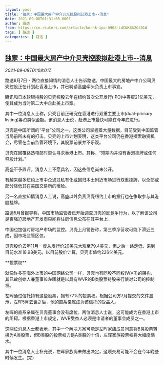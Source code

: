 ```yaml
---
layout: post
title: "独家：中国最大房产中介贝壳控股拟赴港上市--消息"
date: 2021-09-08T01:31:03.000Z
author: 路透
from: https://cn.reuters.com/article/ke-hk-ipo-0908-idCNKBS2G401W
tags: [ 路透 ]
categories: [ 路透 ]
---
```

<!--1631064663000-->
[独家：中国最大房产中介贝壳控股拟赴港上市--消息](https://cn.reuters.com/article/ke-hk-ipo-0908-idCNKBS2G401W)
------

<div>
<div><i>2021-09-08T01:08:01Z</i></div><p>路透9月7日 - 两位直接知情的消息人士告诉路透，中国最大的房地产中介公司贝壳控股正在计划赴香港上市，并已聘请高盛牵头负责上市事宜。</p><p>腾讯和日本软银持股的贝壳控股去年在纽约首次公开发行(IPO)中筹资21亿美元，使其成为当时第二大中企赴美上市案。</p><p>其中一位消息人士称，贝壳目前正研究在香港进行双重主要上市(dual-primary listing)筹资类似金额。该消息人士说，赴港上市最快可能在今年底进行。</p><p>贝壳是中国所谓的“平台”公司之一，这类公司掌握着大量数据，目前受到中国监管当局前所未有的打击。贝壳的上市计划表明，这类平台公司仍在香港探索融资机会，尽管在当前监管环境下，其股票前景并不乐观。</p><p>贝壳在回覆路透电邮时否认寻求香港上市。其称，“短期内并没有香港挂牌或任何释股计划。”</p><p>高盛不予置评。消息人士不愿具名，因这些信息尚未公开。</p><p>有越来越多纽约上市中企通过私有化或回归本土附近市场进行双重挂牌，以全部或部分降低其在美国交易所的曝险。</p><p>另一名直接知情消息人士说，高盛以外负责贝壳纽约上市的投行也在争取参与其港股挂牌。</p><p>路透5月曾报导称，中国市场监管者已开始调查贝壳的反竞争行为，以了解该公司是否强迫房地产开发商只能将住房信息公布在其平台上。</p><p>中国也加强对房地产市场的监控。贝壳上月警告称，第三季净营收可能下滑近三成，因市场监管区仅。</p><p>贝壳股价去年11月一度从发行价20美元大涨至79.4美元，但之后一路走低，来到目前水准18.98美元。以目前股价计算，贝壳市值约226亿美元。</p><p>**投票权**</p><p>就像许多在海外上市的中国网络公司一样，贝壳也有同股不同权(WVR)的架构，其已故创始人兼董事长左晖就是以具有WVR的B类股票持股来行使对公司的控制权。</p><p>左晖通过信托持有这些股票，拥有77%的投票权。根据公司方7月提交的文件显示，左晖5月去世之后，他的直系亲属成为该信托的受益人。</p><p>左晖的直系亲属在贝壳董事会没有席位，两位消息人士说，这可能成为在香港上市的阻碍。根据香港上市规定，WVR受益人必须是申请者的董事会成员之一。</p><p>这两位消息人士都表示，其中一个解决方案可能是左晖家族成员同意将B类股票转换为A类股票，但B类股的投票权力是A类股的十倍，左晖家族投票权将大幅度缩水。</p><p>其中一位消息人士补充说，左晖家族尚未做出决定，这项交易可能不会在今年晚些时候发生。(完)</p>
</div>
